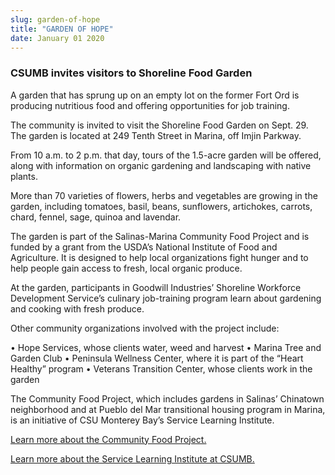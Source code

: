 ```yaml
---
slug: garden-of-hope
title: "GARDEN OF HOPE"
date: January 01 2020
---
```


<h3></h3><h3>CSUMB invites visitors to Shoreline Food Garden</h3><p>A garden that has sprung up on an empty lot on the former Fort Ord is producing nutritious food and offering opportunities for job training.
</p><p>The community is invited to visit the Shoreline Food Garden on Sept. 29. The garden is located at 249 Tenth Street in Marina, off Imjin Parkway.
</p><p>From 10 a.m. to 2 p.m. that day, tours of the 1.5-acre garden will be offered, along with information on organic gardening and landscaping with native plants.
</p><p>More than 70 varieties of flowers, herbs and vegetables are growing in the garden, including tomatoes, basil, beans, sunflowers, artichokes, carrots, chard, fennel, sage, quinoa and lavendar.
</p><p>The garden is part of the Salinas-Marina Community Food Project and is funded by a grant from the USDA’s National Institute of Food and Agriculture. It is designed to help local organizations fight hunger and to help people gain access to fresh, local organic produce.
</p><p>At the garden, participants in Goodwill Industries’ Shoreline Workforce Development Service’s culinary job-training program learn about gardening and cooking with fresh produce.
</p><p>Other community organizations involved with the project include:
</p><p>• Hope Services, whose clients water, weed and harvest • Marina Tree and Garden Club • Peninsula Wellness Center, where it is part of the “Heart Healthy” program • Veterans Transition Center, whose clients work in the garden
</p><p>The Community Food Project, which includes gardens in Salinas’ Chinatown neighborhood and at Pueblo del Mar transitional housing program in Marina, is an initiative of CSU Monterey Bay’s Service Learning Institute.
</p><p><a href="http://service.csumb.edu/marina-community-gardens">Learn more about the Community Food Project.</a>
</p><p><a href="http://service.csumb.edu">Learn more about the Service Learning Institute at CSUMB.</a>  
</p>
